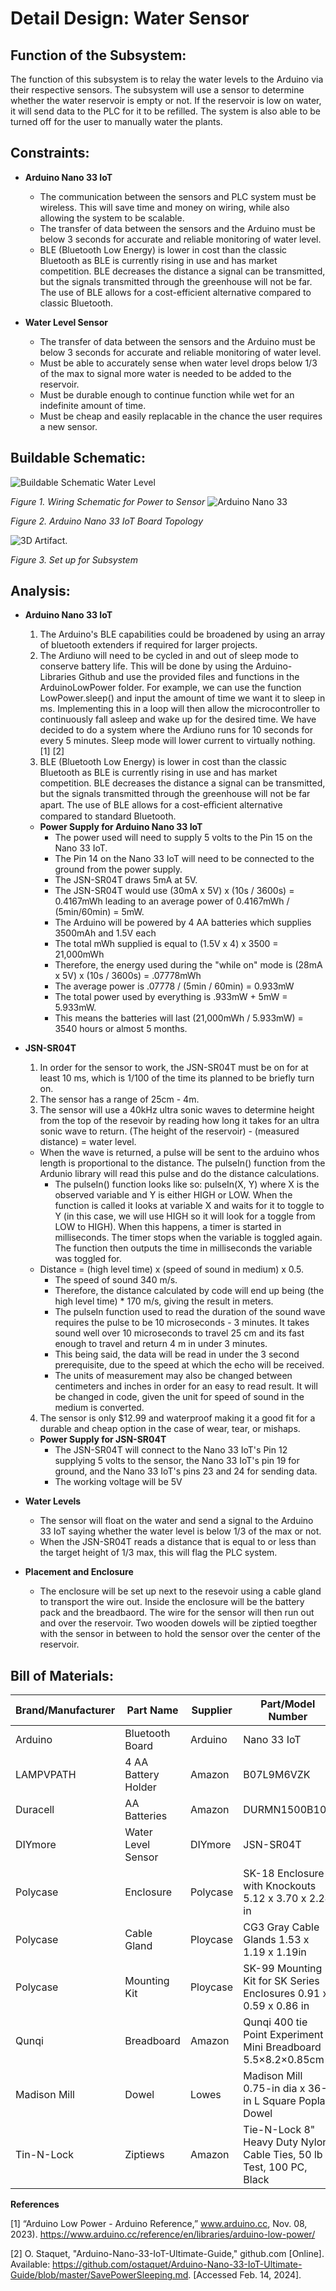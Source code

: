 # **Detail Design: Water Sensor**

## **Function of the Subsystem:**

The function of this subsystem is to relay the water levels to the Arduino via their respective sensors. The subsystem will use a sensor to determine whether the water reservoir is empty or not. If the reservoir is low on water, it will send data to the PLC for it to be refilled. The system is also able to be turned off for the user to manually water the plants.

## **Constraints:**

- **Arduino Nano 33 IoT**
  - The communication between the sensors and PLC system must be wireless. This will save time and money on wiring, while also allowing the system to be scalable.
  - The transfer of data between the sensors and the Arduino must be below 3 seconds for accurate and reliable monitoring of water level.
  - BLE (Bluetooth Low Energy) is lower in cost than the classic Bluetooth as BLE is currently rising in use and has market competition. BLE decreases the distance a signal can be transmitted, but the signals transmitted through the greenhouse will not be far. The use of BLE allows for a cost-efficient alternative compared to classic Bluetooth.

- **Water Level Sensor**
  - The transfer of data between the sensors and the Arduino must be below 3 seconds for accurate and reliable monitoring of water level.
  - Must be able to accurately sense when water level drops below 1/3 of the max to signal more water is needed to be added to the reservoir.
  - Must be durable enough to continue function while wet for an indefinite amount of time.
  - Must be cheap and easily replacable in the chance the user requires a new sensor.

## **Buildable Schematic:**

![Buildable Schematic Water Level](https://github.com/RealityHertz/Greenhouse-Project/blob/main/Documentation/Images/WaterLevelSchem.png)

_Figure 1. Wiring Schematic for Power to Sensor_ 
![Arduino Nano 33](https://github.com/RealityHertz/Greenhouse-Project/blob/main/Documentation/Images/ArduinoNano33.png)

_Figure 2. Arduino Nano 33 IoT Board Topology_

![3D Artifact](https://github.com/RealityHertz/Greenhouse-Project/blob/6050fa68b3df3f069c6c240e58d2556a632e1d1b/Documentation/Images/3D-artifact-CAPSTONE.png).

_Figure 3. Set up for Subsystem_

## **Analysis:**

- **Arduino Nano 33 IoT**
  1. The Arduino's BLE capabilities could be broadened by using an array of bluetooth extenders if required for larger projects.
  2. The Ardiuno will need to be cycled in and out of sleep mode to conserve battery life. This will be done by using the Arduino-Libraries Github and use the provided files and functions in the ArduinoLowPower folder. For example, we can use the function LowPower.sleep() and input the amount of time we want it to sleep in ms. Implementing this in a loop will then allow the microcontroller to continuously fall asleep and wake up for the desired time. We have decided to do a system where the Ardiuno runs for 10 seconds for every 5 minutes. Sleep mode will lower current to virtually nothing. [1] [2]
  3. BLE (Bluetooth Low Energy) is lower in cost than the classic Bluetooth as BLE is currently rising in use and has market competition. BLE decreases the distance a signal can be transmitted, but the signals transmitted through the greenhouse will not be far apart. The use of BLE allows for a cost-eﬃcient alternative compared to standard Bluetooth.

  - **Power Supply for Arduino Nano 33 IoT**
    - The power used will need to supply 5 volts to the Pin 15 on the Nano 33 IoT.
    - The Pin 14 on the Nano 33 IoT will need to be connected to the ground from the power supply.
    - The JSN-SR04T draws 5mA at 5V.
    - The JSN-SR04T would use (30mA x 5V) x (10s / 3600s) = 0.4167mWh leading to an average power of 0.4167mWh / (5min/60min) = 5mW.
    - The Arduino will be powered by 4 AA batteries which supplies 3500mAh and 1.5V each
    - The total mWh supplied is equal to (1.5V x 4) x 3500 = 21,000mWh
    - Therefore, the energy used during the "while on" mode is (28mA x 5V) x (10s / 3600s) = .07778mWh
    - The average power is .07778 / (5min / 60min) = 0.933mW
    - The total power used by everything is .933mW + 5mW = 5.933mW.
    - This means the batteries will last (21,000mWh / 5.933mW) = 3540 hours or almost 5 months.
- **JSN-SR04T**
  1. In order for the sensor to work, the JSN-SR04T must be on for at least 10 ms, which is 1/100 of the time its planned to be briefly turn on.
  2. The sensor has a range of 25cm - 4m.
  3. The sensor will use a 40kHz ultra sonic waves to determine height from the top of the resevoir by reading how long it takes for an ultra sonic wave to return. (The height of the reservoir) - (measured distance) = water level.
    - When the wave is returned, a pulse will be sent to the arduino whos length is proportional to the distance. The pulseIn() function from the Ardunio library will read this pulse and do the distance calculations.
        - The pulseIn() function looks like so: pulseIn(X, Y) where X is the observed variable and Y is either HIGH or LOW. When the function is called it looks at variable X and waits for it to toggle to Y (in this case, we will use HIGH so it will look for a toggle from LOW to HIGH). When this happens, a timer is started in milliseconds. The timer stops when the variable is toggled again. The function then outputs the time in milliseconds the variable was toggled for. 
    - Distance = (high level time) x (speed of sound in medium) x 0.5.
        - The speed of sound 340 m/s.
        - Therefore, the distance calculated by code will end up being (the high level time) * 170 m/s, giving the result in meters.
        - The pulseIn function used to read the duration of the sound wave requires the pulse to be 10 microseconds - 3 minutes. It takes sound well over 10 microseconds to travel 25 cm and its fast enough to travel and return 4 m in under 3 minutes.
        - This being said, the data will be read in under the 3 second prerequisite, due to the speed at which the echo will be received.
        - The units of measurement may also be changed between centimeters and inches in order for an easy to read result. It will be changed in code, given the unit for speed of sound in the medium is converted.
  4. The sensor is only $12.99 and waterproof making it a good fit for a durable and cheap option in the case of wear, tear, or mishaps.
 
  - **Power Supply for JSN-SR04T**
    - The JSN-SR04T will connect to the Nano 33 IoT's Pin 12 supplying 5 volts to the sensor, the Nano 33 IoT's pin 19 for ground, and the Nano 33 IoT's pins 23 and 24 for sending data.
    - The working voltage will be 5V
- **Water Levels**
  - The sensor will float on the water and send a signal to the Arduino 33 IoT saying whether the water level is below 1/3 of the max or not.
  - When the JSN-SR04T reads a distance that is equal to or less than the target height of 1/3 max, this will flag the PLC system.

- **Placement and Enclosure**
  - The enclosure will be set up next to the resevoir using a cable gland to transport the wire out. Inside the enclosure will be the battery pack and the breadbaord. The wire for the sensor will then run out and over the reservoir. Two wooden dowels will be ziptied toegther with the sensor in between to hold the sensor over the center of the reservoir. 



## **Bill of Materials:**

|Brand/Manufacturer|Part Name|Supplier|Part/Model Number|Quantity|Individual Price|Total|
|----|-----------|-----------|------------|--------|----------------|-----|
|Arduino|Bluetooth Board|Arduino|Nano 33 IoT|1|$25.50|$25.50|
|LAMPVPATH|4 AA Battery Holder|Amazon|B07L9M6VZK|1|$7.49|$7.49|
|Duracell|AA Batteries|Amazon|DURMN1500B10Z|1|$8.79|$8.79|
|DIYmore|Water Level Sensor|DIYmore|JSN-SR04T|1|$12.99|$12.99|
|Polycase|Enclosure|Polycase|SK-18 Enclosure with Knockouts 5.12 x 3.70 x 2.24 in|1|$20.92|$20.92|
|Polycase|Cable Gland|Ploycase|CG3 Gray Cable Glands 1.53 x 1.19 x 1.19in|1|$2.86|$2.86|
|Polycase|Mounting Kit|Ploycase|SK-99 Mounting Kit for SK Series Enclosures 0.91 x 0.59 x 0.86 in|1|$3.36|$3.36|
|Qunqi|Breadboard|Amazon|Qunqi 400 tie Point Experiment Mini Breadboard 5.5×8.2×0.85cm|1|$5.99|$5.99|
|Madison Mill|Dowel|Lowes|Madison Mill 0.75-in dia x 36-in L Square Poplar Dowel|2|$3.98|$7.96|
|Tin-N-Lock|Ziptiews|Amazon|Tie-N-Lock 8" Heavy Duty Nylon Cable Ties, 50 lb Test, 100 PC, Black|1|$1.21|$1.21|

**References**

[1] “Arduino Low Power - Arduino Reference,” www.arduino.cc, Nov. 08, 2023).
‌<https://www.arduino.cc/reference/en/libraries/arduino-low-power/>

[2] O. Staquet, "Arduino-Nano-33-IoT-Ultimate-Guide," github.com [Online]. Available: https://github.com/ostaquet/Arduino-Nano-33-IoT-Ultimate-Guide/blob/master/SavePowerSleeping.md. [Accessed Feb. 14, 2024].
